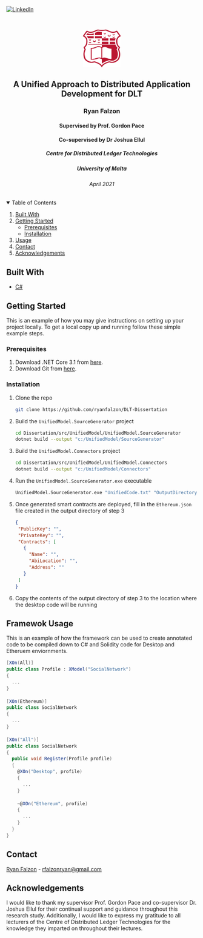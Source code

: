 <!-- PROJECT SHIELDS -->
[![LinkedIn][linkedin-shield]][linkedin-url]



<!-- FRONT PAGE-->
<br />
<p align="center">
  <a href="https://www.um.edu.mt/">
    <img src="UoM.png" alt="Logo" width="100" height="100">
  </a>

  <h2 align="center">A Unified Approach to Distributed Application Development for DLT</h2>
  <h3 align="center">Ryan Falzon</h3>
  <h4 align="center">Supervised by Prof. Gordon Pace</h4>
  <h4 align="center">Co-supervised by Dr Joshua Ellul</h4>
  <h5 align="center">Centre for Distributed Ledger Technologies</h5>
  <h5 align="center">University of Malta</h5>
  <h6 align="center">April 2021</h6>

<!-- TABLE OF CONTENTS -->
<details open="open">
  <summary>Table of Contents</summary>
  <ol>
    <li><a href="#built-with">Built With</a></li>
    <li>
      <a href="#getting-started">Getting Started</a>
      <ul>
        <li><a href="#prerequisites">Prerequisites</a></li>
        <li><a href="#installation">Installation</a></li>
      </ul>
    </li>
    <li><a href="#usage">Usage</a></li>
    <li><a href="#contact">Contact</a></li>
    <li><a href="#acknowledgements">Acknowledgements</a></li>
  </ol>
</details>



<!-- BUILT WITH -->
## Built With

* [C#](https://docs.microsoft.com/en-us/dotnet/csharp/)



<!-- GETTING STARTED -->
## Getting Started

This is an example of how you may give instructions on setting up your project locally.
To get a local copy up and running follow these simple example steps.

### Prerequisites

1.  Download .NET Core 3.1 from [here](https://dotnet.microsoft.com/download).
2.  Download Git from [here](https://git-scm.com/downloads).

### Installation

1. Clone the repo
   ```sh
   git clone https://github.com/ryanfalzon/DLT-Dissertation
   ```
2. Build the `UnifiedModel.SourceGenerator` project
   ```sh
   cd Dissertation/src/UnifiedModel/UnifiedModel.SourceGenerator
   dotnet build --output "c:/UnifiedModel/SourceGenerator"
   ```
3. Build the `UnifiedModel.Connectors` project
   ```sh
   cd Dissertation/src/UnifiedModel/UnifiedModel.Connectors
   dotnet build --output "c:/UnifiedModel/Connectors"
   ```
4. Run the `UnifiedModel.SourceGenerator.exe` executable
   ```sh
   UnifiedModel.SourceGenerator.exe "UnifiedCode.txt" "OutputDirectory"
   ```
5. Once generated smart contracts are deployed, fill in the `Ethereum.json` file created in the output directory of step 3
   ```JSON
   {
    "PublicKey": "",
    "PrivateKey": "",
    "Contracts": [
      {
        "Name": "",
        "AbiLocation": "",
        "Address": ""
      }
    ]
   }
   ```
6. Copy the contents of the output directory of step 3 to the location where the desktop code will be running



<!-- USAGE EXAMPLES -->
## Framewok Usage

This is an example of how the framework can be used to create annotated code to be compiled down to C# and Solidity code for Desktop and Etheruem enviornments.
```csharp
[XOn(All)]
public class Profile : XModel("SocialNetwork")
{
  ...
}

[XOn(Ethereum)]
public class SocialNetwork
{
  ...
}
  
[XOn("All")]
public class SocialNetwork
{
  public void Register(Profile profile)
  {
    @XOn("Desktop", profile)
    {
      ...
    }

    ~@XOn("Ethereum", profile)
    {
      ...
    }
  }
}
```



<!-- CONTACT -->
## Contact

[Ryan Falzon](https://www.linkedin.com/in/ryan-falzon-291a3516a/) - rfalzonryan@gmail.com



<!-- ACKNOWLEDGEMENTS -->
## Acknowledgements
I would like to thank my supervisor Prof. Gordon Pace and co-supervisor Dr. Joshua Ellul for their continual support and guidance throughout this research study. Additionally, I would like to express my gratitude to all lecturers of the Centre of Distributed Ledger Technologies for the knowledge they imparted on throughout their lectures.



<!-- MARKDOWN LINKS & IMAGES -->
[linkedin-shield]: https://img.shields.io/badge/-LinkedIn-black.svg?style=for-the-badge&logo=linkedin&colorB=555
[linkedin-url]: https://www.linkedin.com/in/ryan-falzon-291a3516a/
